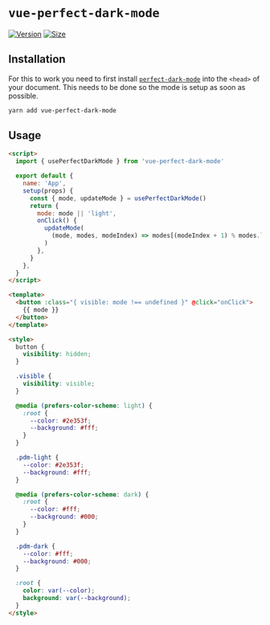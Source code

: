 # `vue-perfect-dark-mode`

[![Version][version-badge]][package]
[![Size][size-badge]][size]

[package]: https://www.npmjs.com/package/vue-perfect-dark-mode
[version-badge]: https://img.shields.io/npm/v/vue-perfect-dark-mode.svg
[size]: https://bundlephobia.com/result?p=vue-perfect-dark-mode
[size-badge]: https://img.shields.io/bundlephobia/minzip/vue-perfect-dark-mode?label=size

## Installation

For this to work you need to first install [`perfect-dark-mode`](https://github.com/DylanVann/perfect-dark-mode/tree/main/packages/perfect-dark-mode)
into the `<head>` of your document.
This needs to be done so the mode is setup as soon as possible.

```bash
yarn add vue-perfect-dark-mode
```

## Usage

```html
<script>
  import { usePerfectDarkMode } from 'vue-perfect-dark-mode'

  export default {
    name: 'App',
    setup(props) {
      const { mode, updateMode } = usePerfectDarkMode()
      return {
        mode: mode || 'light',
        onClick() {
          updateMode(
            (mode, modes, modeIndex) => modes[(modeIndex + 1) % modes.length],
          )
        },
      }
    },
  }
</script>

<template>
  <button :class="{ visible: mode !== undefined }" @click="onClick">
    {{ mode }}
  </button>
</template>

<style>
  button {
    visibility: hidden;
  }

  .visible {
    visibility: visible;
  }

  @media (prefers-color-scheme: light) {
    :root {
      --color: #2e353f;
      --background: #fff;
    }
  }

  .pdm-light {
    --color: #2e353f;
    --background: #fff;
  }

  @media (prefers-color-scheme: dark) {
    :root {
      --color: #fff;
      --background: #000;
    }
  }

  .pdm-dark {
    --color: #fff;
    --background: #000;
  }

  :root {
    color: var(--color);
    background: var(--background);
  }
</style>
```
